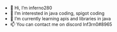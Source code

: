 - 👋 Hi, I’m inferno280
- 👀 I’m interested in java coding, spigot coding 
- 🌱 I’m currently learning apis and libraries in java
- 📫 You can contact me on discord Inf3rn0#8965

<!---
inferno280/inferno280 is a ✨ special ✨ repository because its `README.md` (this file) appears on your GitHub profile.
You can click the Preview link to take a look at your changes.
--->
